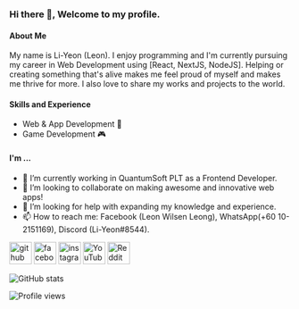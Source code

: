 ### Hi there 👋, Welcome to my profile.

#### About Me
My name is Li-Yeon (Leon). I enjoy programming and I'm currently pursuing my career in Web Development using [React, NextJS, NodeJS]. Helping or creating something that's alive makes me feel proud of myself and makes me thrive for more. I also love to share my works and projects to the world.

#### Skills and Experience
* Web & App Development 📱
* Game Development 🎮

#### I'm ...
- 🔭 I’m currently working in QuantumSoft PLT as a Frontend Developer. 
- 👯 I’m looking to collaborate on making awesome and innovative web apps! 
- 🤔 I’m looking for help with expanding my knowledge and experience. 
- 📫 How to reach me: Facebook (Leon Wilsen Leong), WhatsApp(+60 10-2151169), Discord (Li-Yeon#8544). 

[<img src='https://cdn.jsdelivr.net/npm/simple-icons@3.0.1/icons/github.svg' alt='github' height='40'>](https://github.com/Li-Yeon)  [<img src='https://cdn.jsdelivr.net/npm/simple-icons@3.0.1/icons/facebook.svg' alt='facebook' height='40'>](https://www.facebook.com/mekaleafen)  [<img src='https://cdn.jsdelivr.net/npm/simple-icons@3.0.1/icons/instagram.svg' alt='instagram' height='40'>](https://www.instagram.com/leyeon_/)  [<img src='https://cdn.jsdelivr.net/npm/simple-icons@3.0.1/icons/youtube.svg' alt='YouTube' height='40'>](https://www.youtube.com/channel/UCNUNhhh5tqYPM4URynDJm6w)  [<img src='https://cdn.jsdelivr.net/npm/simple-icons@3.0.1/icons/reddit.svg' alt='Reddit' height='40'>](https://www.reddit.com/user/mekaleon)  

![GitHub stats](https://github-readme-stats.vercel.app/api?username=Li-Yeon&show_icons=true)  

![Profile views](https://gpvc.arturio.dev/Li-Yeon)  
